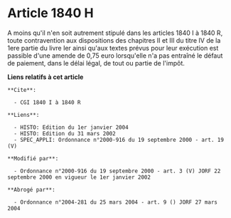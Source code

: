 # Article 1840 H

A moins qu'il n'en soit autrement stipulé dans les articles 1840 I à 1840 R, toute contravention aux dispositions des
chapitres II et III du titre IV de la 1ere partie du livre Ier ainsi qu'aux textes prévus pour leur exécution est passible
d'une amende de 0,75 euro lorsqu'elle n'a pas entraîné le défaut de paiement, dans le délai légal, de tout ou partie de
l'impôt.

**Liens relatifs à cet article**

	**Cite**:

	  - CGI 1840 I à 1840 R

	**Liens**:

	  - HISTO: Edition du 1er janvier 2004
	  - HISTO: Edition du 31 mars 2002
	  - SPEC_APPLI: Ordonnance n°2000-916 du 19 septembre 2000 - art. 19 (V)

	**Modifié par**:

	  - Ordonnance n°2000-916 du 19 septembre 2000 - art. 3 (V) JORF 22 septembre 2000 en vigueur le 1er janvier 2002

	**Abrogé par**:

	  - Ordonnance n°2004-281 du 25 mars 2004 - art. 9 () JORF 27 mars 2004
